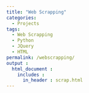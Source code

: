 ```yaml
---
title: "Web Scrapping"
categories:
  - Projects
tags:
  - Web Scrapping
  - Python
  - JQuery
  - HTML
permalink: /webscrapping/
output :
  html_document :
    includes :
      in_header : scrap.html
---
```

